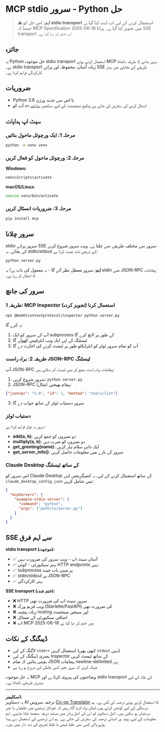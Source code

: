 <!--
CO_OP_TRANSLATOR_METADATA:
{
  "original_hash": "68cd055621b3370948a5a1dff7bedc9a",
  "translation_date": "2025-08-26T20:29:06+00:00",
  "source_file": "03-GettingStarted/05-stdio-server/solution/python/README.md",
  "language_code": "ur"
}
-->
# MCP stdio سرور - Python حل

> **⚠️ اہم**: اس حل کو **stdio transport** استعمال کرنے کے لیے اپ ڈیٹ کیا گیا ہے جیسا کہ MCP Specification 2025-06-18 میں تجویز کیا گیا ہے۔ پرانا SSE transport اب ختم کر دیا گیا ہے۔

## جائزہ

یہ Python حل موجودہ stdio transport استعمال کرتے ہوئے MCP سرور بنانے کا طریقہ دکھاتا ہے۔ stdio transport زیادہ آسان، محفوظ، اور پرانے SSE طریقے کے مقابلے میں بہتر کارکردگی فراہم کرتا ہے۔

## ضروریات

- Python 3.8 یا اس سے جدید ورژن
- آپ کو `uv` انسٹال کرنے کی سفارش کی جاتی ہے پیکیج مینجمنٹ کے لیے، دیکھیں [ہدایات](https://docs.astral.sh/uv/#highlights)

## سیٹ اپ ہدایات

### مرحلہ 1: ایک ورچوئل ماحول بنائیں

```bash
python -m venv venv
```

### مرحلہ 2: ورچوئل ماحول کو فعال کریں

**Windows:**
```bash
venv\Scripts\activate
```

**macOS/Linux:**
```bash
source venv/bin/activate
```

### مرحلہ 3: ضروریات انسٹال کریں

```bash
pip install mcp
```

## سرور چلانا

stdio سرور پرانے SSE سرور سے مختلف طریقے سے چلتا ہے۔ ویب سرور شروع کرنے کے بجائے، یہ stdin/stdout کے ذریعے بات چیت کرتا ہے:

```bash
python server.py
```

**اہم**: سرور معطل نظر آئے گا - یہ معمول کی بات ہے! یہ stdin سے JSON-RPC پیغامات کا انتظار کر رہا ہے۔

## سرور کی جانچ

### طریقہ 1: MCP Inspector استعمال کرنا (تجویز کردہ)

```bash
npx @modelcontextprotocol/inspector python server.py
```

یہ کرے گا:
1. آپ کے سرور کو ایک subprocess کے طور پر لانچ کرے گا
2. ٹیسٹنگ کے لیے ایک ویب انٹرفیس کھولے گا
3. آپ کو تمام سرور ٹولز کو انٹرایکٹو طور پر ٹیسٹ کرنے کی اجازت دے گا

### طریقہ 2: براہ راست JSON-RPC ٹیسٹنگ

آپ JSON-RPC پیغامات براہ راست بھیج کر بھی ٹیسٹ کر سکتے ہیں:

1. سرور شروع کریں: `python server.py`
2. JSON-RPC پیغام بھیجیں (مثال):

```json
{"jsonrpc": "2.0", "id": 1, "method": "tools/list"}
```

3. سرور دستیاب ٹولز کے ساتھ جواب دے گا

### دستیاب ٹولز

سرور یہ ٹولز فراہم کرتا ہے:

- **add(a, b)**: دو نمبروں کو جمع کریں
- **multiply(a, b)**: دو نمبروں کو ضرب دیں  
- **get_greeting(name)**: ایک ذاتی سلام تیار کریں
- **get_server_info()**: سرور کے بارے میں معلومات حاصل کریں

### Claude Desktop کے ساتھ ٹیسٹنگ

اس سرور کو Claude Desktop کے ساتھ استعمال کرنے کے لیے، یہ کنفیگریشن اپنے `claude_desktop_config.json` میں شامل کریں:

```json
{
  "mcpServers": {
    "example-stdio-server": {
      "command": "python",
      "args": ["path/to/server.py"]
    }
  }
}
```

## SSE سے اہم فرق

**stdio transport (موجودہ):**
- ✅ آسان سیٹ اپ - ویب سرور کی ضرورت نہیں
- ✅ بہتر سیکیورٹی - کوئی HTTP endpoints نہیں
- ✅ subprocess پر مبنی بات چیت
- ✅ stdin/stdout پر JSON-RPC
- ✅ بہتر کارکردگی

**SSE transport (ختم شدہ):**
- ❌ HTTP سرور سیٹ اپ کی ضرورت تھی
- ❌ ویب فریم ورک (Starlette/FastAPI) کی ضرورت تھی
- ❌ زیادہ پیچیدہ routing اور سیشن مینجمنٹ
- ❌ اضافی سیکیورٹی کے مسائل
- ❌ اب MCP 2025-06-18 میں ختم کر دیا گیا ہے

## ڈیبگنگ کے نکات

- لاگنگ کے لیے `stderr` استعمال کریں (کبھی بھی `stdout` نہیں)
- بصری ڈیبگنگ کے لیے Inspector کے ساتھ ٹیسٹ کریں
- یقینی بنائیں کہ تمام JSON پیغامات newline-delimited ہیں
- چیک کریں کہ سرور بغیر کسی غلطی کے شروع ہو رہا ہے

یہ حل موجودہ MCP وضاحتوں کی پیروی کرتا ہے اور stdio transport کے نفاذ کے لیے بہترین طریقے دکھاتا ہے۔

---

**ڈسکلیمر**:  
یہ دستاویز AI ترجمہ سروس [Co-op Translator](https://github.com/Azure/co-op-translator) کا استعمال کرتے ہوئے ترجمہ کی گئی ہے۔ ہم درستگی کے لیے کوشش کرتے ہیں، لیکن براہ کرم آگاہ رہیں کہ خودکار ترجمے میں غلطیاں یا غیر درستیاں ہو سکتی ہیں۔ اصل دستاویز کو اس کی اصل زبان میں مستند ذریعہ سمجھا جانا چاہیے۔ اہم معلومات کے لیے، پیشہ ور انسانی ترجمہ کی سفارش کی جاتی ہے۔ ہم اس ترجمے کے استعمال سے پیدا ہونے والی کسی بھی غلط فہمی یا غلط تشریح کے ذمہ دار نہیں ہیں۔